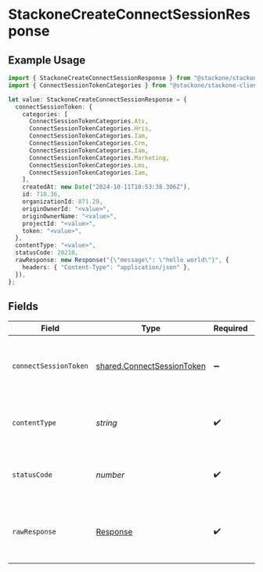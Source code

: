 # StackoneCreateConnectSessionResponse

## Example Usage

```typescript
import { StackoneCreateConnectSessionResponse } from "@stackone/stackone-client-ts/sdk/models/operations";
import { ConnectSessionTokenCategories } from "@stackone/stackone-client-ts/sdk/models/shared";

let value: StackoneCreateConnectSessionResponse = {
  connectSessionToken: {
    categories: [
      ConnectSessionTokenCategories.Ats,
      ConnectSessionTokenCategories.Hris,
      ConnectSessionTokenCategories.Iam,
      ConnectSessionTokenCategories.Crm,
      ConnectSessionTokenCategories.Iam,
      ConnectSessionTokenCategories.Marketing,
      ConnectSessionTokenCategories.Lms,
      ConnectSessionTokenCategories.Iam,
    ],
    createdAt: new Date("2024-10-11T10:53:38.306Z"),
    id: 710.36,
    organizationId: 871.29,
    originOwnerId: "<value>",
    originOwnerName: "<value>",
    projectId: "<value>",
    token: "<value>",
  },
  contentType: "<value>",
  statusCode: 20218,
  rawResponse: new Response("{\"message\": \"hello world\"}", {
    headers: { "Content-Type": "application/json" },
  }),
};
```

## Fields

| Field                                                                           | Type                                                                            | Required                                                                        | Description                                                                     |
| ------------------------------------------------------------------------------- | ------------------------------------------------------------------------------- | ------------------------------------------------------------------------------- | ------------------------------------------------------------------------------- |
| `connectSessionToken`                                                           | [shared.ConnectSessionToken](../../../sdk/models/shared/connectsessiontoken.md) | :heavy_minus_sign:                                                              | The details of the connect session created with token.                          |
| `contentType`                                                                   | *string*                                                                        | :heavy_check_mark:                                                              | HTTP response content type for this operation                                   |
| `statusCode`                                                                    | *number*                                                                        | :heavy_check_mark:                                                              | HTTP response status code for this operation                                    |
| `rawResponse`                                                                   | [Response](https://developer.mozilla.org/en-US/docs/Web/API/Response)           | :heavy_check_mark:                                                              | Raw HTTP response; suitable for custom response parsing                         |